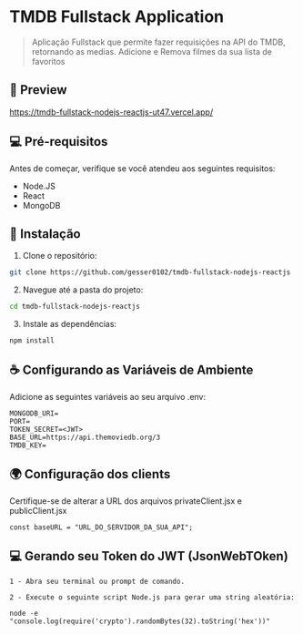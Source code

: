 # TMDB Fullstack Application 

> Aplicação Fullstack que permite fazer requisições na API do TMDB, retornando as medias. 
> Adicione e Remova filmes da sua lista de favoritos 

## 👀 Preview

https://tmdb-fullstack-nodejs-reactjs-ut47.vercel.app/

## 💻 Pré-requisitos

Antes de começar, verifique se você atendeu aos seguintes requisitos:

- Node.JS
- React
- MongoDB

## 🚀 Instalação

1. Clone o repositório:

```bash
git clone https://github.com/gesser0102/tmdb-fullstack-nodejs-reactjs
```
2. Navegue até a pasta do projeto:

```bash
cd tmdb-fullstack-nodejs-reactjs
```
3. Instale as dependências:

```bash
npm install
```

## ☕ Configurando as Variáveis de Ambiente

Adicione as seguintes variáveis ao seu arquivo .env:

```
MONGODB_URI=
PORT=
TOKEN_SECRET=<JWT>
BASE_URL=https://api.themoviedb.org/3
TMDB_KEY=
```

## 🌍 Configuração dos clients

Certifique-se de alterar a URL dos arquivos privateClient.jsx e publicClient.jsx

```
const baseURL = "URL_DO_SERVIDOR_DA_SUA_API";
```

## 💻 Gerando seu Token do JWT (JsonWebTOken)

```
1 - Abra seu terminal ou prompt de comando.

2 - Execute o seguinte script Node.js para gerar uma string aleatória:

node -e "console.log(require('crypto').randomBytes(32).toString('hex'))"
```



